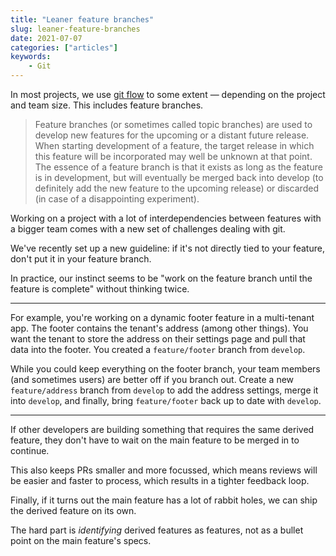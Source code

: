```yaml
---
title: "Leaner feature branches"
slug: leaner-feature-branches
date: 2021-07-07
categories: ["articles"]
keywords:
    - Git
---
```


In most projects, we use [git flow](https://nvie.com/posts/a-successful-git-branching-model/) to some extent — depending on the project and team size. This includes feature branches.

> Feature branches (or sometimes called topic branches) are used to develop new features for the upcoming or a distant future release. When starting development of a feature, the target release in which this feature will be incorporated may well be unknown at that point. The essence of a feature branch is that it exists as long as the feature is in development, but will eventually be merged back into develop (to definitely add the new feature to the upcoming release) or discarded (in case of a disappointing experiment).

Working on a project with a lot of interdependencies between features with a bigger team comes with a new set of challenges dealing with git.

We've recently set up a new guideline: if it's not directly tied to your feature, don't put it in your feature branch.

<!--more-->

In practice, our instinct seems to be "work on the feature branch until the feature is complete" without thinking twice.

---

For example, you're working on a dynamic footer feature in a multi-tenant app. The footer contains the tenant's address (among other things). You want the tenant to store the address on their settings page and pull that data into the footer. You created a `feature/footer` branch from `develop`.

While you could keep everything on the footer branch, your team members (and sometimes users) are better off if you branch out. Create a new `feature/address` branch from `develop` to add the address settings, merge it into `develop`, and finally, bring `feature/footer` back up to date with `develop`.

---

If other developers are building something that requires the same derived feature, they don't have to wait on the main feature to be merged in to continue.

This also keeps PRs smaller and more focussed, which means reviews will be easier and faster to process, which results in a tighter feedback loop.

Finally, if it turns out the main feature has a lot of rabbit holes, we can ship the derived feature on its own.

The hard part is _identifying_ derived features as features, not as a bullet point on the main feature's specs.
